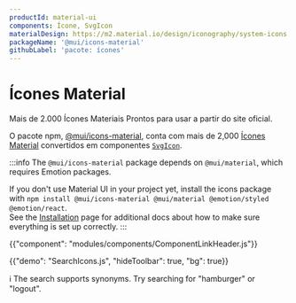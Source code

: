 ```yaml
---
productId: material-ui
components: Ícone, SvgIcon
materialDesign: https://m2.material.io/design/iconography/system-icons.html
packageName: '@mui/icons-material'
githubLabel: 'pacote: ícones'
---
```


# Ícones Material

<p class="description">Mais de 2.000 Ícones Materiais Prontos para usar a partir do site oficial.</p>

O pacote npm, [@mui/icons-material](https://www.npmjs.com/package/@mui/icons-material), conta com mais de 2,000 [Ícones Material](https://fonts.google.com/icons?icon.set=Material+Icons) convertidos em componentes [`SvgIcon`](/material-ui/api/svg-icon/).

:::info
The `@mui/icons-material` package depends on `@mui/material`, which requires Emotion packages.

If you don't use Material UI in your project yet, install the icons package with `npm install @mui/icons-material @mui/material @emotion/styled @emotion/react`.  
See the [Installation](/material-ui/getting-started/installation/) page for additional docs about how to make sure everything is set up correctly.
:::

{{"component": "modules/components/ComponentLinkHeader.js"}}

{{"demo": "SearchIcons.js", "hideToolbar": true, "bg": true}}

ℹ️ The search supports synonyms. Try searching for "hamburger" or "logout".
